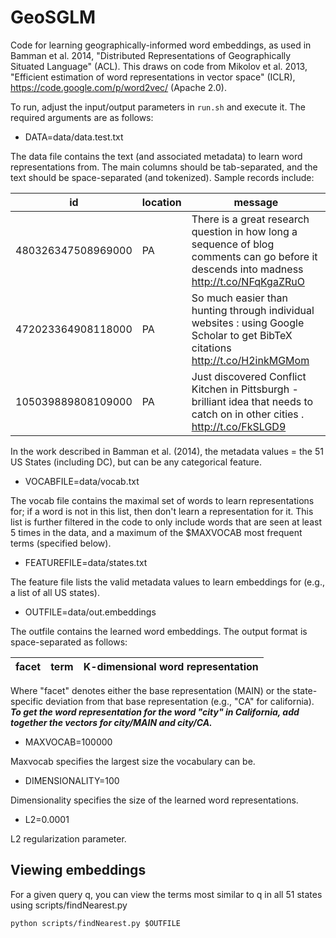 GeoSGLM
=======

Code for learning geographically-informed word embeddings, as used in Bamman et al. 2014, "Distributed Representations of Geographically Situated Language" (ACL).  This draws on code from Mikolov et al. 2013, "Efficient estimation of word representations in vector space" (ICLR), https://code.google.com/p/word2vec/ (Apache 2.0).

To run, adjust the input/output parameters in `run.sh` and execute it.  The required arguments are as follows:

* DATA=data/data.test.txt

The data file contains the text (and associated metadata) to learn word representations from.  The main columns should be tab-separated, and the text should be space-separated (and tokenized).  Sample records include:

|id|location|message|
|-|-|-|
|480326347508969000 |     PA   |   There is a great research question in how long a sequence of blog comments can go before it descends into madness http://t.co/NFqKgaZRuO|
|472023364908118000	|	PA	|	So much easier than hunting through individual websites : using Google Scholar to get BibTeX citations http://t.co/H2inkMGMom|
|105039889808109000     | PA |     Just discovered Conflict Kitchen in Pittsburgh - brilliant idea that needs to catch on in other cities . http://t.co/FkSLGD9|

In the work described in Bamman et al. (2014), the metadata values = the 51 US States (including DC), but can be any categorical feature.



* VOCABFILE=data/vocab.txt

The vocab file contains the maximal set of words to learn representations for; if a word is not in this list, then don't learn a representation for it.  This list is further filtered in the code to only include words that are seen at least 5 times in the data, and a maximum of the $MAXVOCAB most frequent terms (specified below).

* FEATUREFILE=data/states.txt

The feature file lists the valid metadata values to learn embeddings for (e.g., a list of all US states).


* OUTFILE=data/out.embeddings

The outfile contains the learned word embeddings.  The output format is space-separated as follows:

|facet|term|K-dimensional word representation|
|-|-|-|

Where "facet" denotes either the base representation (MAIN) or the state-specific deviation from that base representation (e.g., "CA" for california).  ***To get the word representation for the word "city" in California, add together the vectors for city/MAIN and city/CA.***


* MAXVOCAB=100000

Maxvocab specifies the largest size the vocabulary can be.

* DIMENSIONALITY=100

Dimensionality specifies the size of the learned word representations.

* L2=0.0001

L2 regularization parameter.

## Viewing embeddings

For a given query q, you can view the terms most similar to q in all 51 states using scripts/findNearest.py

`python scripts/findNearest.py $OUTFILE`

